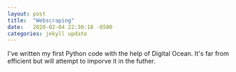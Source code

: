 ```yaml
---
layout: post
title:  "Webscraping"
date:   2020-02-04 22:30:18 -0500
categories: jekyll update
---
```


I've written my first Python code with the help of Digital Ocean. 
It's far from efficient but will attempt to imporve it in the futher.
